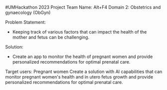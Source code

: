 #UMHackathon 2023 Project
Team Name: Alt+F4
Domain 2: Obstetrics and gynaecology (ObGyn)

Problem Statement:
- Keeping track of various factors that can impact the health of the mother and fetus can be challenging.

Solution:
- Create an app to monitor the health of pregnant women and provide personalized recommendations for optimal prenatal care.

Target users: Pregnant women
Create a solution with AI capabilities that can monitor pregnant women's health and in utero fetus growth and provide personalized recommendations for optimal prenatal care.
